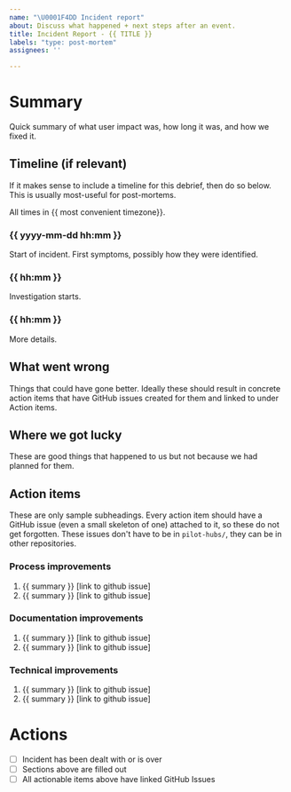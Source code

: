 ```yaml
---
name: "\U0001F4DD Incident report"
about: Discuss what happened + next steps after an event.
title: Incident Report - {{ TITLE }}
labels: "type: post-mortem"
assignees: ''

---
```


# Summary

Quick summary of what user impact was, how long it was, and how we fixed it.

## Timeline (if relevant)

If it makes sense to include a timeline for this debrief, then do so below. This is usually most-useful for post-mortems.

All times in {{ most convenient timezone}}.

### {{ yyyy-mm-dd hh:mm }}

Start of incident. First symptoms, possibly how they were identified.

### {{ hh:mm }}

Investigation starts.

### {{ hh:mm }}

More details.

## What went wrong

Things that could have gone better. Ideally these should result in concrete
action items that have GitHub issues created for them and linked to under
Action items. 

## Where we got lucky

These are good things that happened to us but not because we had planned for them.

## Action items

These are only sample subheadings. Every action item should have a GitHub issue
(even a small skeleton of one) attached to it, so these do not get forgotten. These issues don't have to be in `pilot-hubs/`, they can be in other repositories.

### Process improvements

1. {{ summary }} [link to github issue]
2. {{ summary }} [link to github issue]

### Documentation improvements

1. {{ summary }} [link to github issue]
2. {{ summary }} [link to github issue]

### Technical improvements

1. {{ summary }} [link to github issue]
2. {{ summary }} [link to github issue]

# Actions

- [ ] Incident has been dealt with or is over
- [ ] Sections above are filled out
- [ ] All actionable items above have linked GitHub Issues
